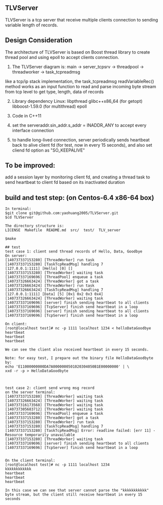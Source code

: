 ## TLVServer
TLVServer is a tcp server that receive multiple clients connection
 to sending variable length of records.

## Design Consideration
The architecture of TLVServer is based on Boost thread library to 
create thread pool and using epoll to accept clients connection.

1. The TLVServer diagram is:
 main -> server_tcpsrv -> threadpool -> threadworker -> task_tcpreadmsg 

 like a tcp/ip stack implementation, the task_tcpreadmsg readVariableRec() method
works as an input function to read and parse incoming byte stream from tcp level to get type, length, data of records
 
2. Library dependency Linux:
       libpthread
       glibc++x86_64 (for getopt)
       libboost-1.59.0 (for multithread)
       epoll
       
3. Code in C++11

4. set the serveraddr.sin_addr.s_addr = INADDR_ANY to accept every interface connection

5. to handle long-lived connection, server periodically sends heartbeat back to alive client fd (for test, now in every 15 seconds), and also set cliend fd option as "SO_KEEPALIVE"

## To be improved:
add a session layer by monitoring client fd, and creating a thread task to send heartbeat to client fd based on its inactivated duration


## build and test step: (on Centos-6.4 x86-64 box)

```
In terminal:
$git clone git@github.com:yaohuang2005/TLVServer.git
$cd TLVServer

The directory structure is:
LICENSE  Makefile  README.md  src/  test/  TLV_server

$make

## test
test case 1: client send thread records of Hello, Data, Goodbye
On server: 
[140737337153280] [ThreadWorker] run task
[140737337153280] [TaskTcpReadMsg] handling 7
[127.0.0.1:1111] [Hello] [0] []
[140737337153280] [ThreadWorker] waiting task
[140737337169696] [ThreadPool] enqueue a task
[140737326663424] [ThreadWorker] got a task
[140737326663424] [ThreadWorker] run task
[140737326663424] [TaskTcpReadMsg] handling 7
[127.0.0.1:1111] [Data] [5] [0x1 0x2 0x3 0x4]
[140737326663424] [ThreadWorker] waiting task
[140737337169696] [server] finish sending heartbeat to all clients
[140737337169696] [TcpServer] finish send heartbeat in a loop
[140737337169696] [server] finish sending heartbeat to all clients
[140737337169696] [TcpServer] finish send heartbeat in a loop

On client:
[root@localhost test]# nc -p 1111 localhost 1234 < helloDataGoodbye 
heartbeat
heartbeat
heartbeat

We can see the client also received heartbeat in every 15 seconds.

Note: for easy test, I prepare out the binary file HelloDataGoodbyte by:
echo 'E11000000000DA7A0000000501020304050B1E00000000' | \
xxd -r -p > HelloDataGoodbyte



test case 2: client send wrong msg record
on the server terminal:
[140737337153280] [ThreadWorker] waiting task
[140737326663424] [ThreadWorker] waiting task
[140737316173568] [ThreadWorker] waiting task
[140737305683712] [ThreadWorker] waiting task
[140737337169696] [ThreadPool] enqueue a task
[140737337153280] [ThreadWorker] got a task
[140737337153280] [ThreadWorker] run task
[140737337153280] [TaskTcpReadMsg] handling 7
[140737337153280] [TaskTcpReadMsg] Error: readline failed: [err 11] - Resource temporarily unavailable
[140737337153280] [ThreadWorker] waiting task
[140737337169696] [server] finish sending heartbeat to all clients
[140737337169696] [TcpServer] finish send heartbeat in a loop


On the client terminal:
[root@localhost test]# nc -p 1111 localhost 1234 
kkkkkkkkkkkk 
heartbeat
heartbeat
heartbeat

In this case we can see that server cannot parse the "kkkkkkkkkkk" byte stream, but the client still receive heartbeat in every 15 seconds

